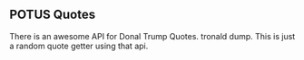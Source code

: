 ## POTUS Quotes

There is an awesome API for Donal Trump Quotes.  tronald dump. This is just a random quote getter using that api.
